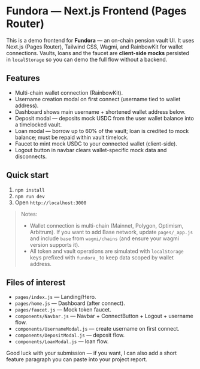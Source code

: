 # Fundora — Next.js Frontend (Pages Router)

This is a demo frontend for **Fundora** — an on-chain pension vault UI. It uses Next.js (Pages Router), Tailwind CSS, Wagmi, and RainbowKit for wallet connections. Vaults, loans and the faucet are **client-side mocks** persisted in `localStorage` so you can demo the full flow without a backend.

## Features
- Multi-chain wallet connection (RainbowKit).
- Username creation modal on first connect (username tied to wallet address).
- Dashboard shows main username + shortened wallet address below.
- Deposit modal — deposits mock USDC from the user wallet balance into a timelocked vault.
- Loan modal — borrow up to 60% of the vault; loan is credited to mock balance; must be repaid within vault timelock.
- Faucet to mint mock USDC to your connected wallet (client-side).
- Logout button in navbar clears wallet-specific mock data and disconnects.

## Quick start
1. `npm install`
2. `npm run dev`
3. Open `http://localhost:3000`

> Notes:
> - Wallet connection is multi-chain (Mainnet, Polygon, Optimism, Arbitrum). If you want to add Base network, update `pages/_app.js` and include `base` from `wagmi/chains` (and ensure your wagmi version supports it).
> - All token and vault operations are simulated with `localStorage` keys prefixed with `fundora_` to keep data scoped by wallet address.

## Files of interest
- `pages/index.js` — Landing/Hero.
- `pages/home.js` — Dashboard (after connect).
- `pages/faucet.js` — Mock token faucet.
- `components/Navbar.js` — Navbar + ConnectButton + Logout + username flow.
- `components/UsernameModal.js` — create username on first connect.
- `components/DepositModal.js` — deposit flow.
- `components/LoanModal.js` — loan flow.

Good luck with your submission — if you want, I can also add a short feature paragraph you can paste into your project report.
